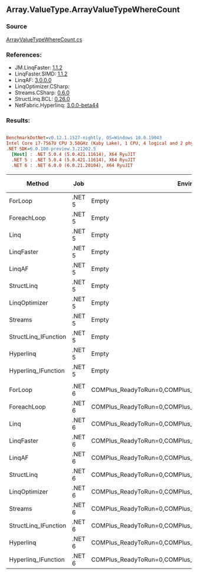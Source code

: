 ﻿## Array.ValueType.ArrayValueTypeWhereCount

### Source
[ArrayValueTypeWhereCount.cs](../LinqBenchmarks/Array/ValueType/ArrayValueTypeWhereCount.cs)

### References:
- JM.LinqFaster: [1.1.2](https://www.nuget.org/packages/JM.LinqFaster/1.1.2)
- LinqFaster.SIMD: [1.1.2](https://www.nuget.org/packages/LinqFaster.SIMD/1.0.3)
- LinqAF: [3.0.0.0](https://www.nuget.org/packages/LinqAF/3.0.0.0)
- LinqOptimizer.CSharp: [](https://www.nuget.org/packages/LinqOptimizer.CSharp/)
- Streams.CSharp: [0.6.0](https://www.nuget.org/packages/Streams.CSharp/0.6.0)
- StructLinq.BCL: [0.26.0](https://www.nuget.org/packages/StructLinq/0.26.0)
- NetFabric.Hyperlinq: [3.0.0-beta44](https://www.nuget.org/packages/NetFabric.Hyperlinq/3.0.0-beta44)

### Results:
``` ini

BenchmarkDotNet=v0.12.1.1527-nightly, OS=Windows 10.0.19043
Intel Core i7-7567U CPU 3.50GHz (Kaby Lake), 1 CPU, 4 logical and 2 physical cores
.NET SDK=6.0.100-preview.3.21202.5
  [Host] : .NET 5.0.4 (5.0.421.11614), X64 RyuJIT
  .NET 5 : .NET 5.0.4 (5.0.421.11614), X64 RyuJIT
  .NET 6 : .NET 6.0.0 (6.0.21.20104), X64 RyuJIT


```
|               Method |    Job |                                                   EnvironmentVariables |  Runtime | Count |         Mean |      Error |     StdDev |  Ratio | RatioSD |  Gen 0 | Gen 1 | Gen 2 | Allocated |
|--------------------- |------- |----------------------------------------------------------------------- |--------- |------ |-------------:|-----------:|-----------:|-------:|--------:|-------:|------:|------:|----------:|
|              ForLoop | .NET 5 |                                                                  Empty | .NET 5.0 |   100 |     67.55 ns |   0.177 ns |   0.166 ns |   1.00 |    0.00 |      - |     - |     - |         - |
|          ForeachLoop | .NET 5 |                                                                  Empty | .NET 5.0 |   100 |    147.99 ns |   0.172 ns |   0.143 ns |   2.19 |    0.00 |      - |     - |     - |         - |
|                 Linq | .NET 5 |                                                                  Empty | .NET 5.0 |   100 |    924.24 ns |   5.044 ns |   4.212 ns |  13.68 |    0.08 | 0.0153 |     - |     - |      32 B |
|           LinqFaster | .NET 5 |                                                                  Empty | .NET 5.0 |   100 |    253.02 ns |   1.136 ns |   1.007 ns |   3.75 |    0.02 |      - |     - |     - |         - |
|               LinqAF | .NET 5 |                                                                  Empty | .NET 5.0 |   100 |    938.89 ns |  17.126 ns |  16.020 ns |  13.90 |    0.24 |      - |     - |     - |         - |
|           StructLinq | .NET 5 |                                                                  Empty | .NET 5.0 |   100 |    288.08 ns |   1.258 ns |   1.177 ns |   4.26 |    0.02 | 0.0305 |     - |     - |      64 B |
|        LinqOptimizer | .NET 5 |                                                                  Empty | .NET 5.0 |   100 | 32,622.06 ns | 223.063 ns | 208.653 ns | 482.92 |    3.35 | 9.2163 |     - |     - |  19,273 B |
|              Streams | .NET 5 |                                                                  Empty | .NET 5.0 |   100 |    644.72 ns |  12.774 ns |  11.949 ns |   9.54 |    0.18 | 0.1717 |     - |     - |     360 B |
| StructLinq_IFunction | .NET 5 |                                                                  Empty | .NET 5.0 |   100 |    188.10 ns |   0.771 ns |   0.683 ns |   2.78 |    0.01 |      - |     - |     - |         - |
|            Hyperlinq | .NET 5 |                                                                  Empty | .NET 5.0 |   100 |    479.56 ns |   1.582 ns |   1.479 ns |   7.10 |    0.03 |      - |     - |     - |         - |
|  Hyperlinq_IFunction | .NET 5 |                                                                  Empty | .NET 5.0 |   100 |    334.80 ns |   0.534 ns |   0.473 ns |   4.96 |    0.01 |      - |     - |     - |         - |
|                      |        |                                                                        |          |       |              |            |            |        |         |        |       |       |           |
|              ForLoop | .NET 6 | COMPlus_ReadyToRun=0,COMPlus_TC_QuickJitForLoops=1,COMPlus_TieredPGO=1 | .NET 6.0 |   100 |     67.51 ns |   0.267 ns |   0.236 ns |   1.00 |    0.00 |      - |     - |     - |         - |
|          ForeachLoop | .NET 6 | COMPlus_ReadyToRun=0,COMPlus_TC_QuickJitForLoops=1,COMPlus_TieredPGO=1 | .NET 6.0 |   100 |    143.42 ns |   0.292 ns |   0.244 ns |   2.12 |    0.01 |      - |     - |     - |         - |
|                 Linq | .NET 6 | COMPlus_ReadyToRun=0,COMPlus_TC_QuickJitForLoops=1,COMPlus_TieredPGO=1 | .NET 6.0 |   100 |    579.21 ns |  11.444 ns |  20.636 ns |   8.69 |    0.36 | 0.0153 |     - |     - |      32 B |
|           LinqFaster | .NET 6 | COMPlus_ReadyToRun=0,COMPlus_TC_QuickJitForLoops=1,COMPlus_TieredPGO=1 | .NET 6.0 |   100 |    258.28 ns |   1.974 ns |   1.648 ns |   3.82 |    0.03 |      - |     - |     - |         - |
|               LinqAF | .NET 6 | COMPlus_ReadyToRun=0,COMPlus_TC_QuickJitForLoops=1,COMPlus_TieredPGO=1 | .NET 6.0 |   100 |    672.31 ns |  12.609 ns |  25.181 ns |   9.71 |    0.37 |      - |     - |     - |         - |
|           StructLinq | .NET 6 | COMPlus_ReadyToRun=0,COMPlus_TC_QuickJitForLoops=1,COMPlus_TieredPGO=1 | .NET 6.0 |   100 |    366.87 ns |   1.761 ns |   1.561 ns |   5.43 |    0.02 | 0.0305 |     - |     - |      64 B |
|        LinqOptimizer | .NET 6 | COMPlus_ReadyToRun=0,COMPlus_TC_QuickJitForLoops=1,COMPlus_TieredPGO=1 | .NET 6.0 |   100 | 29,727.86 ns | 297.011 ns | 520.191 ns | 442.58 |   10.78 | 9.1858 |     - |     - |  19,217 B |
|              Streams | .NET 6 | COMPlus_ReadyToRun=0,COMPlus_TC_QuickJitForLoops=1,COMPlus_TieredPGO=1 | .NET 6.0 |   100 |    766.53 ns |   4.061 ns |   3.798 ns |  11.36 |    0.05 | 0.1717 |     - |     - |     360 B |
| StructLinq_IFunction | .NET 6 | COMPlus_ReadyToRun=0,COMPlus_TC_QuickJitForLoops=1,COMPlus_TieredPGO=1 | .NET 6.0 |   100 |    166.05 ns |   0.602 ns |   0.503 ns |   2.46 |    0.01 |      - |     - |     - |         - |
|            Hyperlinq | .NET 6 | COMPlus_ReadyToRun=0,COMPlus_TC_QuickJitForLoops=1,COMPlus_TieredPGO=1 | .NET 6.0 |   100 |    468.66 ns |   1.067 ns |   0.946 ns |   6.94 |    0.02 |      - |     - |     - |         - |
|  Hyperlinq_IFunction | .NET 6 | COMPlus_ReadyToRun=0,COMPlus_TC_QuickJitForLoops=1,COMPlus_TieredPGO=1 | .NET 6.0 |   100 |    329.91 ns |   0.322 ns |   0.269 ns |   4.89 |    0.02 |      - |     - |     - |         - |
